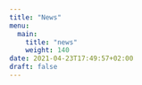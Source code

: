```yaml
---
title: "News"
menu:
  main:
    title: "news"
    weight: 140
date: 2021-04-23T17:49:57+02:00
draft: false
---
```



